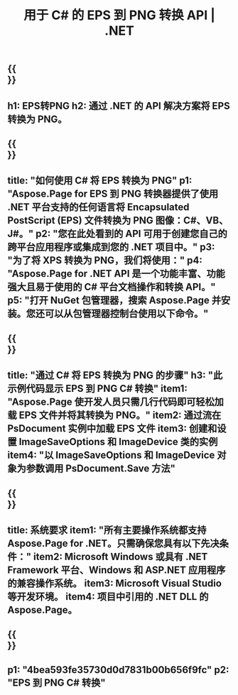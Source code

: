 ﻿---
translation: true
template: /_templates/_conversion-child-net.md
title: 用于 C# 的 EPS 到 PNG 转换 API | .NET
url: /net/conversion/eps-to-png/
description: EPS 到 PNG C# 转换的示例代码。使用 API 示例代码在 VB.NET、Asp.NET 或任何基于 .NET 的应用程序中将 EPS 文件批量转换为 PNG。
informat: EPS
outformat: PNG
otherformats: XPS PS
---

{{<section banner>}}
---
h1: EPS转PNG
h2: 通过 .NET 的 API 解决方案将 EPS 转换为 PNG。
---

{{<section overview>}}
---
title: "如何使用 C# 将 EPS 转换为 PNG"
p1: "Aspose.Page for EPS 到 PNG 转换器提供了使用 .NET 平台支持的任何语言将 Encapsulated PostScript (EPS) 文件转换为 PNG 图像：C#、VB、J#。"
p2: "您在此处看到的 API 可用于创建您自己的跨平台应用程序或集成到您的 .NET 项目中。"
p3: "为了将 XPS 转换为 PNG，我们将使用："
p4: "Aspose.Page for .NET API 是一个功能丰富、功能强大且易于使用的 C# 平台文档操作和转换 API。"
p5: "打开 NuGet 包管理器，搜索 Aspose.Page 并安装。您还可以从包管理器控制台使用以下命令。"
---

{{<section feature1>}}
---
title: "通过 C# 将 EPS 转换为 PNG 的步骤"
h3: "此示例代码显示 EPS 到 PNG C# 转换"
item1: "Aspose.Page 使开发人员只需几行代码即可轻松加载 EPS 文件并将其转换为 PNG。"
item2: 通过流在 PsDocument 实例中加载 EPS 文件
item3: 创建和设置 ImageSaveOptions 和 ImageDevice 类的实例
item4: "以 ImageSaveOptions 和 ImageDevice 对象为参数调用 PsDocument.Save 方法"
---

{{<section feature2>}}
---
title: 系统要求
item1: "所有主要操作系统都支持 Aspose.Page for .NET。只需确保您具有以下先决条件："
item2: Microsoft Windows 或具有 .NET Framework 平台、Windows 和 ASP.NET 应用程序的兼容操作系统。
item3: Microsoft Visual Studio 等开发环境。
item4: 项目中引用的 .NET DLL 的 Aspose.Page。
---

{{<section gist>}}
---
p1: "4bea593fe35730d0d7831b00b656f9fc"
p2: "EPS 到 PNG C# 转换"
---

